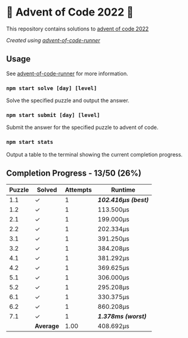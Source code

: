 # :santa: Advent of Code 2022 :christmas_tree:

This repository contains solutions to [advent of code 2022](https://adventofcode.com/2022) 

_Created using [advent-of-code-runner](https://github.com/beakerandjake/advent-of-code-runner)_

## Usage
See [advent-of-code-runner](https://github.com/beakerandjake/advent-of-code-runner) for more information.

### `npm start solve [day] [level]`
Solve the specified puzzle and output the answer.

### `npm start submit [day] [level]`
Submit the answer for the specified puzzle to advent of code.

### `npm start stats`
Output a table to the terminal showing the current completion progress.

<!--Please do not delete the following comments, they are required to save your stats to this file.-->
<!--START_AUTOGENERATED_COMPLETION_PROGRESS_SECTION-->
## Completion Progress - 13/50 (26%)

| Puzzle | Solved | Attempts | Runtime |
| --- | --- | --- | --- |
| 1.1 | ✓ | 1 | ***102.416μs (best)*** |
| 1.2 | ✓ | 1 | 113.500μs |
| 2.1 | ✓ | 1 | 199.000μs |
| 2.2 | ✓ | 1 | 202.334μs |
| 3.1 | ✓ | 1 | 391.250μs |
| 3.2 | ✓ | 1 | 384.208μs |
| 4.1 | ✓ | 1 | 381.292μs |
| 4.2 | ✓ | 1 | 369.625μs |
| 5.1 | ✓ | 1 | 306.000μs |
| 5.2 | ✓ | 1 | 295.208μs |
| 6.1 | ✓ | 1 | 330.375μs |
| 6.2 | ✓ | 1 | 860.208μs |
| 7.1 | ✓ | 1 | ***1.378ms (worst)*** |
|  | **Average** | 1.00 | 408.692μs |
<!--END_AUTOGENERATED_COMPLETION_PROGRESS_SECTION-->
